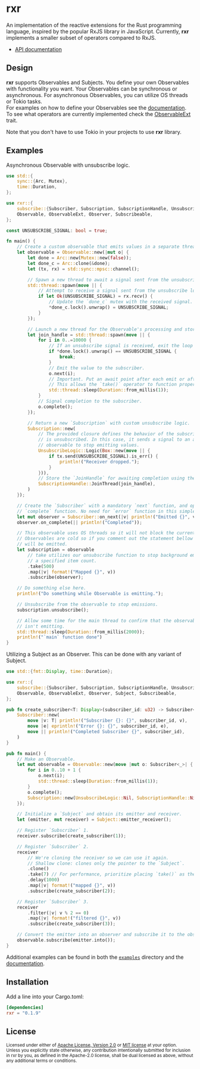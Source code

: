 # rxr

An implementation of the reactive extensions for the Rust programming language,
inspired by the popular RxJS library in JavaScript. Currently, **rxr** implements
a smaller subset of operators compared to RxJS.

- [API documentation](https://docs.rs/rxr)

## Design

**rxr** supports Observables and Subjects. You define your own Observables with
functionality you want. Your Observables can be synchronous or asynchronous. For
asynchronous Observables, you can utilize OS threads or Tokio tasks.<br/>
For examples on how to define your Observables see the [documentation].
To see what operators are currently implemented check the [ObservableExt] trait.

Note that you don't have to use Tokio in your projects to use **rxr** library.<br/>

[documentation]: https://docs.rs/rxr/latest/rxr/observable/struct.Observable.html
[ObservableExt]: https://docs.rs/rxr/latest/rxr/observable/trait.ObservableExt.html

## Examples

Asynchronous Observable with unsubscribe logic.

```rust
use std::{
    sync::{Arc, Mutex},
    time::Duration,
};

use rxr::{
    subscribe::{Subscriber, Subscription, SubscriptionHandle, UnsubscribeLogic, Unsubscribeable},
    Observable, ObservableExt, Observer, Subscribeable,
};

const UNSUBSCRIBE_SIGNAL: bool = true;

fn main() {
    // Create a custom observable that emits values in a separate thread.
    let observable = Observable::new(|mut o| {
        let done = Arc::new(Mutex::new(false));
        let done_c = Arc::clone(&done);
        let (tx, rx) = std::sync::mpsc::channel();

        // Spawn a new thread to await a signal sent from the unsubscribe logic.
        std::thread::spawn(move || {
            // Attempt to receive a signal sent from the unsubscribe logic.
            if let Ok(UNSUBSCRIBE_SIGNAL) = rx.recv() {
                // Update the `done_c` mutex with the received signal.
                *done_c.lock().unwrap() = UNSUBSCRIBE_SIGNAL;
            }
        });

        // Launch a new thread for the Observable's processing and store its handle.
        let join_handle = std::thread::spawn(move || {
            for i in 0..=10000 {
                // If an unsubscribe signal is received, exit the loop and stop emissions.
                if *done.lock().unwrap() == UNSUBSCRIBE_SIGNAL {
                    break;
                }
                // Emit the value to the subscriber.
                o.next(i);
                // Important. Put an await point after each emit or after some emits.
                // This allows the `take()` operator to function properly.
                std::thread::sleep(Duration::from_millis(1));
            }
            // Signal completion to the subscriber.
            o.complete();
        });

        // Return a new `Subscription` with custom unsubscribe logic.
        Subscription::new(
            // The provided closure defines the behavior of the subscription when it
            // is unsubscribed. In this case, it sends a signal to an asynchronous
            // observable to stop emitting values.
            UnsubscribeLogic::Logic(Box::new(move || {
                if tx.send(UNSUBSCRIBE_SIGNAL).is_err() {
                    println!("Receiver dropped.");
                }
            })),
            // Store the `JoinHandle` for awaiting completion using the `Subscription`.
            SubscriptionHandle::JoinThread(join_handle),
        )
    });

    // Create the `Subscriber` with a mandatory `next` function, and optional
    // `complete` function. No need for `error` function in this simple example.
    let mut observer = Subscriber::on_next(|v| println!("Emitted {}", v));
    observer.on_complete(|| println!("Completed"));

    // This observable uses OS threads so it will not block the current thread.
    // Observables are cold so if you comment out the statement bellow nothing
    // will be emitted.
    let subscription = observable
        // take utilizes our unsubscribe function to stop background emissions after
        // a specified item count.
        .take(500)
        .map(|v| format!("Mapped {}", v))
        .subscribe(observer);

    // Do something else here.
    println!("Do something while Observable is emitting.");

    // Unsubscribe from the observable to stop emissions.
    subscription.unsubscribe();

    // Allow some time for the main thread to confirm that the observable indeed
    // isn't emitting.
    std::thread::sleep(Duration::from_millis(2000));
    println!("`main` function done")
}
```

Utilizing a Subject as an Observer. This can be done with any variant of Subject.

```rust
use std::{fmt::Display, time::Duration};

use rxr::{
    subscribe::{Subscriber, Subscription, SubscriptionHandle, UnsubscribeLogic},
    Observable, ObservableExt, Observer, Subject, Subscribeable,
};

pub fn create_subscriber<T: Display>(subscriber_id: u32) -> Subscriber<T> {
    Subscriber::new(
        move |v: T| println!("Subscriber {}: {}", subscriber_id, v),
        move |e| eprintln!("Error {}: {}", subscriber_id, e),
        move || println!("Completed Subscriber {}", subscriber_id),
    )
}

pub fn main() {
    // Make an Observable.
    let mut observable = Observable::new(move |mut o: Subscriber<_>| {
        for i in 0..10 + 1 {
            o.next(i);
            std::thread::sleep(Duration::from_millis(1));
        }
        o.complete();
        Subscription::new(UnsubscribeLogic::Nil, SubscriptionHandle::Nil)
    });

    // Initialize a `Subject` and obtain its emitter and receiver.
    let (emitter, mut receiver) = Subject::emitter_receiver();

    // Register `Subscriber` 1.
    receiver.subscribe(create_subscriber(1));

    // Register `Subscriber` 2.
    receiver
        // We're cloning the receiver so we can use it again.
        // Shallow clone: clones only the pointer to the `Subject`.
        .clone()
        .take(7) // For performance, prioritize placing `take()` as the first operator.
        .delay(1000)
        .map(|v| format!("mapped {}", v))
        .subscribe(create_subscriber(2));

    // Register `Subscriber` 3.
    receiver
        .filter(|v| v % 2 == 0)
        .map(|v| format!("filtered {}", v))
        .subscribe(create_subscriber(3));

    // Convert the emitter into an observer and subscribe it to the observable.
    observable.subscribe(emitter.into());
}
```

Additional examples can be found in both the [`examples`] directory and the
[documentation].

[`examples`]: https://github.com/toni-rmc/rxr/tree/master/examples
[documentation]: https://docs.rs/rxr/latest/rxr/observable/struct.Observable.html

## Installation

Add a line into your Cargo.toml:

```toml
[dependencies]
rxr = "0.1.9"
```

## License

<sup>
Licensed under either of <a href="LICENSE-APACHE">Apache License, Version
2.0</a> or <a href="LICENSE-MIT">MIT license</a> at your option.
</sup>

<br/>

<sub>
Unless you explicitly state otherwise, any contribution intentionally submitted
for inclusion in rxr by you, as defined in the Apache-2.0 license, shall be dual
licensed as above, without any additional terms or conditions.
</sub>
